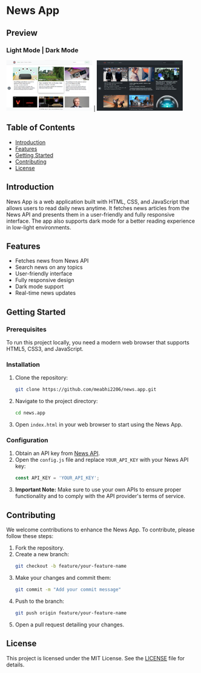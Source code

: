 # News App
## Preview
### Light Mode | Dark Mode
<img src="assets/light-mode.png" alt="Light Mode" width="45%"> | <img src="assets/dark-mode.png" alt="Dark Mode" width="45%">

## Table of Contents
- [Introduction](#introduction)
- [Features](#features)
- [Getting Started](#getting-started)
- [Contributing](#contributing)
- [License](#license)

## Introduction
News App is a web application built with HTML, CSS, and JavaScript that allows users to read daily news anytime. It fetches news articles from the News API and presents them in a user-friendly and fully responsive interface. The app also supports dark mode for a better reading experience in low-light environments.

## Features
- Fetches news from News API
- Search news on any topics 
- User-friendly interface
- Fully responsive design
- Dark mode support
- Real-time news updates

## Getting Started
### Prerequisites
To run this project locally, you need a modern web browser that supports HTML5, CSS3, and JavaScript.

### Installation
1. Clone the repository:
    ```bash
    git clone https://github.com/meabhi2206/news.app.git
    ```
2. Navigate to the project directory:
    ```bash
    cd news.app
    ```
3. Open `index.html` in your web browser to start using the News App.

### Configuration
1. Obtain an API key from [News API](https://newsapi.org/).
2. Open the `config.js` file and replace `YOUR_API_KEY` with your News API key:
    ```javascript
    const API_KEY = 'YOUR_API_KEY';
    ```
3. **Important Note:** Make sure to use your own APIs to ensure proper functionality and to comply with the API provider's terms of service.

## Contributing
We welcome contributions to enhance the News App. To contribute, please follow these steps:
1. Fork the repository.
2. Create a new branch:
    ```bash
    git checkout -b feature/your-feature-name
    ```
3. Make your changes and commit them:
    ```bash
    git commit -m "Add your commit message"
    ```
4. Push to the branch:
    ```bash
    git push origin feature/your-feature-name
    ```
5. Open a pull request detailing your changes.

## License
This project is licensed under the MIT License. See the [LICENSE](LICENSE) file for details.
